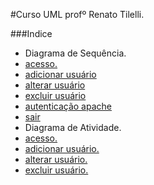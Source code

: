 #Curso UML
profº Renato Tilelli.

###Indice
- Diagrama de Sequência.
 - [acesso.](https://github.com/gustavomathias/musicall/blob/master/documentacao_uml/DS_ACESSO.md)
 - [adicionar usuário](https://github.com/gustavomathias/musicall/blob/master/documentacao_uml/DS_HTPASSWD_ADICIONAR.md)
 - [alterar usuário](https://github.com/gustavomathias/musicall/blob/master/documentacao_uml/DS_HTPASSWD_ALTERAR.md)
 - [excluir usuário](https://github.com/gustavomathias/musicall/blob/master/documentacao_uml/DS_HTPASSWD_EXCLUIR.md)
 - [autenticação apache](https://github.com/gustavomathias/musicall/blob/master/documentacao_uml/DS_HTACCESS.md)
 - [sair](https://github.com/gustavomathias/musicall/blob/master/documentacao_uml/DS_SAIR.md)
- Diagrama de Atividade.
 - [acesso.](https://github.com/gustavomathias/musicall/blob/master/documentacao_uml/DA_ACESSO.md)
 - [adicionar usuário.](https://github.com/gustavomathias/musicall/blob/master/documentacao_uml/DA_HTPASSWD_ADICIONAR.md)
 - [alterar usuário.](https://github.com/gustavomathias/musicall/blob/master/documentacao_uml/DA_HTPASSWD_ALTERAR.md)
 - [excluir usuário.](https://github.com/gustavomathias/musicall/blob/master/documentacao_uml/DA_HTPASSWD_EXCLUIR.md)
